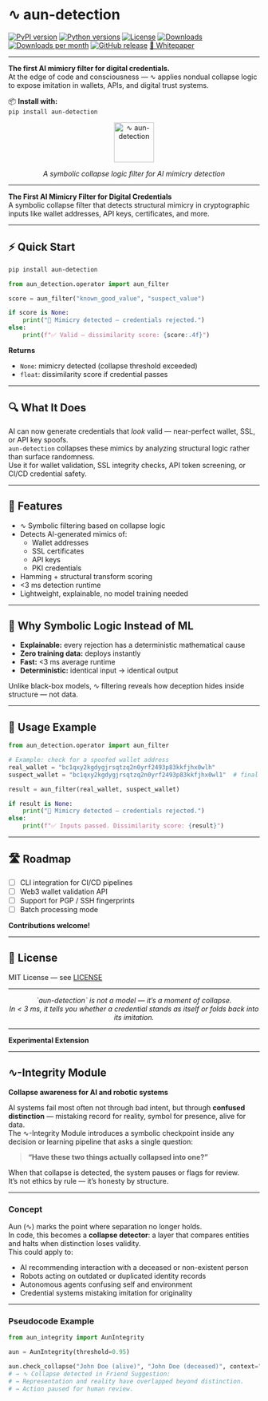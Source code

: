 # ∿ aun-detection

[![PyPI version](https://img.shields.io/pypi/v/aun-detection.svg?color=blue)](https://pypi.org/project/aun-detection/)
[![Python versions](https://img.shields.io/pypi/pyversions/aun-detection.svg?color=brightgreen)](https://pypi.org/project/aun-detection/)
[![License](https://img.shields.io/pypi/l/aun-detection)](https://github.com/halifaxjerrykatz-dotcom/aun-detection/blob/main/LICENSE)
[![Downloads](https://static.pepy.tech/badge/aun-detection)](https://pepy.tech/project/aun-detection)
[![Downloads per month](https://static.pepy.tech/badge/aun-detection/month)](https://pepy.tech/project/aun-detection)
[![GitHub release](https://img.shields.io/github/v/release/halifaxjerrykatz-dotcom/aun-detection?color=blue)](https://github.com/halifaxjerrykatz-dotcom/aun-detection/releases)
[📄 Whitepaper](https://github.com/halifaxjerrykatz-dotcom/aun-detection/raw/main/docs/whitepaper.pdf)

---

**The first AI mimicry filter for digital credentials.**  
At the edge of code and consciousness — ∿ applies nondual collapse logic to expose imitation in wallets, APIs, and digital trust systems.


📦 **Install with:**  
`pip install aun-detection`

<p align="center">
  <img src="https://github.com/halifaxjerrykatz-dotcom/aun-detection/raw/main/docs/logo.png" alt="∿ aun-detection" width="80"/>
</p>
<p align="center"><em>A symbolic collapse logic filter for AI mimicry detection</em></p>

---

**The First AI Mimicry Filter for Digital Credentials**  
A symbolic collapse filter that detects structural mimicry in cryptographic inputs like wallet addresses, API keys, certificates, and more.

---

## ⚡ Quick Start

```bash
pip install aun-detection
```

```python
from aun_detection.operator import aun_filter

score = aun_filter("known_good_value", "suspect_value")

if score is None:
    print("🚨 Mimicry detected — credentials rejected.")
else:
    print(f"✅ Valid — dissimilarity score: {score:.4f}")
```

**Returns**
- `None`: mimicry detected (collapse threshold exceeded)
- `float`: dissimilarity score if credential passes

---

## 🔍 What It Does

AI can now generate credentials that *look* valid — near-perfect wallet, SSL, or API key spoofs.  
`aun-detection` collapses these mimics by analyzing structural logic rather than surface randomness.  
Use it for wallet validation, SSL integrity checks, API token screening, or CI/CD credential safety.

---

## 🚀 Features

- ∿ Symbolic filtering based on collapse logic  
- Detects AI-generated mimics of:
  - Wallet addresses  
  - SSL certificates  
  - API keys  
  - PKI credentials  
- Hamming + structural transform scoring  
- <3 ms detection runtime  
- Lightweight, explainable, no model training needed  

---

## 🤔 Why Symbolic Logic Instead of ML

- **Explainable:** every rejection has a deterministic mathematical cause  
- **Zero training data:** deploys instantly  
- **Fast:** <3 ms average runtime  
- **Deterministic:** identical input → identical output  

Unlike black-box models, ∿ filtering reveals how deception hides inside structure — not data.

---

## 🧠 Usage Example

```python
from aun_detection.operator import aun_filter

# Example: check for a spoofed wallet address
real_wallet = "bc1qxy2kgdygjrsqtzq2n0yrf2493p83kkfjhx0wlh"
suspect_wallet = "bc1qxy2kgdygjrsqtzq2n0yrf2493p83kkfjhx0wl1"  # final '1' vs 'h'

result = aun_filter(real_wallet, suspect_wallet)

if result is None:
    print("🚨 Mimicry detected — credentials rejected.")
else:
    print(f"✅ Inputs passed. Dissimilarity score: {result}")
```

---

## 🛣️ Roadmap

- [ ] CLI integration for CI/CD pipelines  
- [ ] Web3 wallet validation API  
- [ ] Support for PGP / SSH fingerprints  
- [ ] Batch processing mode  

**Contributions welcome!**

---

## 📄 License

MIT License — see [LICENSE](LICENSE)

---

<p align="center"><em>`aun-detection` is not a model — it’s a moment of collapse.</em><br/>
<em>In &lt; 3 ms, it tells you whether a credential stands as itself or folds back into its imitation.</em></p>


---
**Experimental Extension**

---

## ∿-Integrity Module  
**Collapse awareness for AI and robotic systems**

AI systems fail most often not through bad intent, but through **confused distinction** — mistaking record for reality, symbol for presence, alive for data.  
The ∿-Integrity Module introduces a symbolic checkpoint inside any decision or learning pipeline that asks a single question:

> **“Have these two things actually collapsed into one?”**

When that collapse is detected, the system pauses or flags for review.  
It’s not ethics by rule — it’s honesty by structure.

---

### Concept

Aun (∿) marks the point where separation no longer holds.  
In code, this becomes a **collapse detector**: a layer that compares entities and halts when distinction loses validity.  
This could apply to:

- AI recommending interaction with a deceased or non-existent person  
- Robots acting on outdated or duplicated identity records  
- Autonomous agents confusing self and environment  
- Credential systems mistaking imitation for originality  

---

### Pseudocode Example

```python
from aun_integrity import AunIntegrity

aun = AunIntegrity(threshold=0.95)

aun.check_collapse("John Doe (alive)", "John Doe (deceased)", context="Friend Suggestion")
# → ∿ Collapse detected in Friend Suggestion:
# → Representation and reality have overlapped beyond distinction.
# → Action paused for human review.

